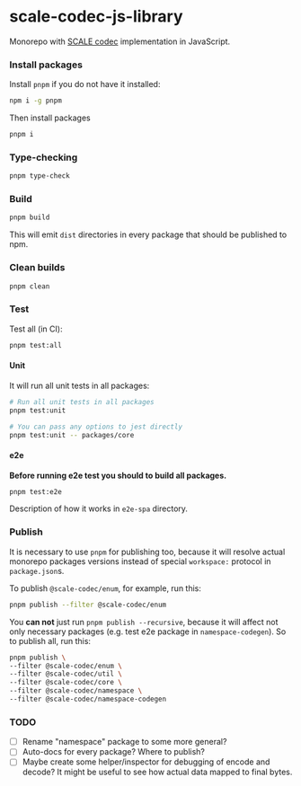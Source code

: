 # scale-codec-js-library

Monorepo with [SCALE codec](https://substrate.dev/docs/en/knowledgebase/advanced/codec) implementation in JavaScript.

### Install packages

Install `pnpm` if you do not have it installed:

```sh
npm i -g pnpm
```

Then install packages

```sh
pnpm i
```

### Type-checking

```sh
pnpm type-check
```

### Build

```sh
pnpm build
```

This will emit `dist` directories in every package that should be published to npm.

### Clean builds

```sh
pnpm clean
```

### Test

Test all (in CI):

```sh
pnpm test:all
```

#### Unit

It will run all unit tests in all packages:

```sh
# Run all unit tests in all packages
pnpm test:unit

# You can pass any options to jest directly
pnpm test:unit -- packages/core
```

#### e2e

**Before running e2e test you should to build all packages.**

```sh
pnpm test:e2e
```

Description of how it works in `e2e-spa` directory.

### Publish

It is necessary to use `pnpm` for publishing too, because it will resolve actual monorepo packages versions instead of special `workspace:` protocol in `package.json`s.

To publish `@scale-codec/enum`, for example, run this:

```sh
pnpm publish --filter @scale-codec/enum
```

You **can not** just run `pnpm publish --recursive`, because it will affect not only necessary packages (e.g. test e2e package in `namespace-codegen`). So to publish all, run this:

```sh
pnpm publish \
--filter @scale-codec/enum \
--filter @scale-codec/util \
--filter @scale-codec/core \
--filter @scale-codec/namespace \
--filter @scale-codec/namespace-codegen
```

### TODO

-   [ ] Rename "namespace" package to some more general?
-   [ ] Auto-docs for every package? Where to publish?
-   [ ] Maybe create some helper/inspector for debugging of encode and decode? It might be useful to see how actual data mapped to final bytes.
